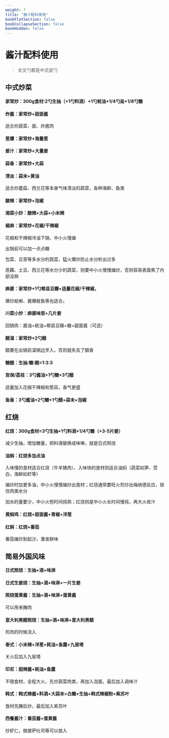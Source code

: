 ```yaml
---
weight: 7
title: "酱汁配料使用"
bookFlatSection: false
bookCollapseSection: false
bookHidden: false
---
```


# 酱汁配料使用

> 全文勺都是中式瓷勺

## 中式炒菜

#### 家常炒：300g食材∶2勺生抽（+1勺料酒）+1勺蚝油+1/4勺盐+1/8勺糖

#### 炸酱：家常炒+甜面酱

适合炒蔬菜、面、炸酱肉

#### 葱爆：家常炒+海量葱

#### 姜汁：家常炒+大量姜

#### 蒜香：家常炒+大蒜

#### 清淡：蒜末+黄油

适合炒蘑菇、西兰花等本身气味清淡的蔬菜，各种海鲜、鱼类

#### 酸辣：家常炒+泡椒

#### 湘菜小炒：酸辣+大蒜+小米辣

#### 椒麻：家常炒+花椒/干辣椒

花椒和干辣椒冷油下锅，中小火慢煸

出锅前可以加一点点糖

包菜、豆芽等多水分的蔬菜，猛火爆炒防止水分析出过多

莲藕、土豆、西兰花等水分少的蔬菜，则要中小火慢慢煸炒，否则容易表面焦了内部没熟

#### 麻婆：家常炒+1勺郫县豆瓣+适量花椒/干辣椒，

爆炒蛤蜊、酱爆鱿鱼等也适合。

#### 川菜小炒：麻婆味型+几片姜

回锅肉：酱油+蚝油+郫县豆瓣+糖+甜面酱（可选）

#### 醋溜：家常炒+2勺醋

醋要在出锅前溜锅边烹入，否则就失去了醋香

#### 糖醋：生抽∶糖∶醋=1∶3∶3

#### 宫保/荔枝：3勺酱油+1勺糖+3勺醋

适量加入花椒干辣椒和葱蒜，香气更盛

#### 鱼香：3勺酱油+2勺糖+1勺醋+蒜末+泡椒

## 红烧

#### 红烧：300g食材=3勺生抽+1勺料酒+1/4勺糖（+3-5片姜）

减少生抽，增加糖量，把料酒替换成味啉，就是日式照烧

#### 油焖：红烧多加点油

入味慢的食材适合红烧（牛羊猪肉）、入味快的食材则适合油焖（蔬菜如笋、茭白，海鲜如虾等）

煸炒时加更多油，中小火慢慢煸炒出食材；红烧通常要旺火煎炒出梅纳德反应，锁住肉类水分

加水的量要少，中小火短时间炖熟；红烧则是中小火长时间慢炖，再大火收汁

#### 黄焖鸡：红烧+甜面酱+青椒+洋葱

#### 红焖：红烧+番茄

番茄煸炒到起沙，激发鲜味

## 简易外国风味

#### 日式照烧：生抽+酒+味淋

#### 日式生姜烧：生抽+酒+味淋+一片生姜

#### 照烧蛋黄酱：生抽+酒+味淋+蛋黄酱

可以用来腌肉

#### 意大利黑醋照烧：生抽+酒+味淋+意大利黑醋

煎肉的时候浇入

#### 泰式：小米辣+洋葱+耗油+鱼露+九层塔

关火后加入九层塔

#### 印尼：甜辣酱+耗油+鱼露

不限食材，全程大火，先炒蔬菜肉类，再加入泡面，最后加入调味汁

#### 韩式：韩式辣酱+料酒+大蒜末+白糖+生抽+韩式辣椒粉+紫苏叶

食材先腌后炒，最后加入紫苏叶

#### 西餐酱汁：番茄酱+蛋黄酱

炒虾仁，做披萨吐司等可以放入